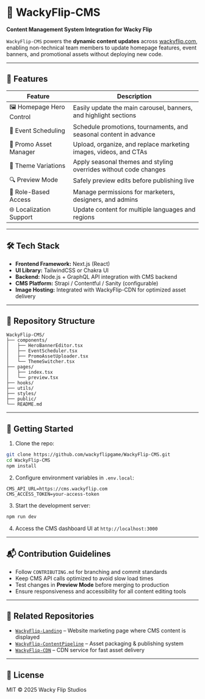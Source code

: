 # 📰 WackyFlip-CMS

**Content Management System Integration for Wacky Flip**

`WackyFlip-CMS` powers the **dynamic content updates** across [wackyflip.com](https://wackyflip.com), enabling non-technical team members to update homepage features, event banners, and promotional assets without deploying new code.

---

## 🎯 Features

| Feature                  | Description                                                       |
| ------------------------ | ----------------------------------------------------------------- |
| 🖼 Homepage Hero Control | Easily update the main carousel, banners, and highlight sections  |
| 📅 Event Scheduling      | Schedule promotions, tournaments, and seasonal content in advance |
| 📢 Promo Asset Manager   | Upload, organize, and replace marketing images, videos, and CTAs  |
| 🎨 Theme Variations      | Apply seasonal themes and styling overrides without code changes  |
| 🔍 Preview Mode          | Safely preview edits before publishing live                       |
| 👥 Role-Based Access     | Manage permissions for marketers, designers, and admins           |
| 🌐 Localization Support  | Update content for multiple languages and regions                 |

---

## 🛠 Tech Stack

* **Frontend Framework:** Next.js (React)
* **UI Library:** TailwindCSS or Chakra UI
* **Backend:** Node.js + GraphQL API integration with CMS backend
* **CMS Platform:** Strapi / Contentful / Sanity (configurable)
* **Image Hosting:** Integrated with WackyFlip-CDN for optimized asset delivery

---

## 📁 Repository Structure

```
WackyFlip-CMS/
├── components/
│   ├── HeroBannerEditor.tsx
│   ├── EventScheduler.tsx
│   ├── PromoAssetUploader.tsx
│   └── ThemeSwitcher.tsx
├── pages/
│   ├── index.tsx
│   └── preview.tsx
├── hooks/
├── utils/
├── styles/
├── public/
└── README.md
```

---

## 🚀 Getting Started

1. Clone the repo:

```bash
git clone https://github.com/wackyflipgame/WackyFlip-CMS.git
cd WackyFlip-CMS
npm install
```

2. Configure environment variables in `.env.local`:

```
CMS_API_URL=https://cms.wackyflip.com
CMS_ACCESS_TOKEN=your-access-token
```

3. Start the development server:

```bash
npm run dev
```

4. Access the CMS dashboard UI at `http://localhost:3000`

---

## 📬 Contribution Guidelines

* Follow `CONTRIBUTING.md` for branching and commit standards
* Keep CMS API calls optimized to avoid slow load times
* Test changes in **Preview Mode** before merging to production
* Ensure responsiveness and accessibility for all content editing tools

---

## 🔗 Related Repositories

* [`WackyFlip-Landing`](https://github.com/wackyflipgame/WackyFlip-Landing) – Website marketing page where CMS content is displayed
* [`WackyFlip-ContentPipeline`](https://github.com/wackyflipgame/WackyFlip-ContentPipeline) – Asset packaging & publishing system
* [`WackyFlip-CDN`](https://github.com/wackyflipgame/WackyFlip-CDN) – CDN service for fast asset delivery

---

## 📜 License

MIT © 2025 Wacky Flip Studios
